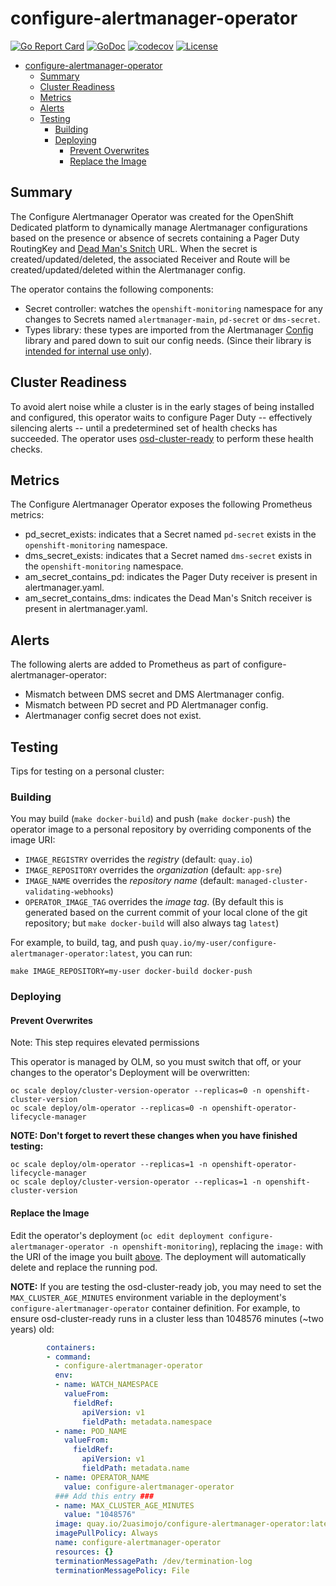 # configure-alertmanager-operator

[![Go Report Card](https://goreportcard.com/badge/github.com/openshift/configure-alertmanager-operator)](https://goreportcard.com/report/github.com/openshift/configure-alertmanager-operator)
[![GoDoc](https://godoc.org/github.com/openshift/configure-alertmanager-operator?status.svg)](https://godoc.org/github.com/openshift/configure-alertmanager-operator)
[![codecov](https://codecov.io/gh/openshift/configure-alertmanager-operator/branch/master/graph/badge.svg)](https://codecov.io/gh/openshift/configure-alertmanager-operator)
[![License](https://img.shields.io/:license-apache-blue.svg)](http://www.apache.org/licenses/LICENSE-2.0.html)

- [configure-alertmanager-operator](#configure-alertmanager-operator)
  - [Summary](#summary)
  - [Cluster Readiness](#cluster-readiness)
  - [Metrics](#metrics)
  - [Alerts](#alerts)
  - [Testing](#testing)
    - [Building](#building)
    - [Deploying](#deploying)
      - [Prevent Overwrites](#prevent-overwrites)
      - [Replace the Image](#replace-the-image)

## Summary
The Configure Alertmanager Operator was created for the OpenShift Dedicated platform to dynamically manage Alertmanager configurations based on the presence or absence of secrets containing a Pager Duty RoutingKey and [Dead Man's Snitch](https://deadmanssnitch.com) URL. When the secret is created/updated/deleted, the associated Receiver and Route will be created/updated/deleted within the Alertmanager config.

The operator contains the following components:

* Secret controller: watches the `openshift-monitoring` namespace for any changes to Secrets named `alertmanager-main`, `pd-secret` or `dms-secret`.
* Types library: these types are imported from the Alertmanager [Config](https://github.com/prometheus/alertmanager/blob/master/config/config.go) library and pared down to suit our config needs. (Since their library is [intended for internal use only](https://github.com/prometheus/alertmanager/pull/1804#issuecomment-482038079)).

## Cluster Readiness
To avoid alert noise while a cluster is in the early stages of being installed and configured, this operator waits to configure Pager Duty -- effectively silencing alerts -- until a predetermined set of health checks has succeeded.
The operator uses [osd-cluster-ready](https://github.com/openshift/osd-cluster-ready/) to perform these health checks.

## Metrics
The Configure Alertmanager Operator exposes the following Prometheus metrics:

* pd_secret_exists: indicates that a Secret named `pd-secret` exists in the `openshift-monitoring` namespace.
* dms_secret_exists: indicates that a Secret named `dms-secret` exists in the `openshift-monitoring` namespace.
* am_secret_contains_pd: indicates the Pager Duty receiver is present in alertmanager.yaml.
* am_secret_contains_dms: indicates the Dead Man's Snitch receiver is present in alertmanager.yaml.

## Alerts
The following alerts are added to Prometheus as part of configure-alertmanager-operator:
* Mismatch between DMS secret and DMS Alertmanager config.
* Mismatch between PD secret and PD Alertmanager config.
* Alertmanager config secret does not exist.

## Testing
Tips for testing on a personal cluster:

### Building
You may build (`make docker-build`) and push (`make docker-push`) the operator image to a personal repository by overriding components of the image URI:
- `IMAGE_REGISTRY` overrides the *registry* (default: `quay.io`)
- `IMAGE_REPOSITORY` overrides the *organization* (default: `app-sre`)
- `IMAGE_NAME` overrides the *repository name* (default: `managed-cluster-validating-webhooks`)
- `OPERATOR_IMAGE_TAG` overrides the *image tag*. (By default this is generated based on the current commit of your local clone of the git repository; but `make docker-build` will also always tag `latest`)

For example, to build, tag, and push `quay.io/my-user/configure-alertmanager-operator:latest`, you can run:

```
make IMAGE_REPOSITORY=my-user docker-build docker-push
```

### Deploying

#### Prevent Overwrites

Note: This step requires elevated permissions

This operator is managed by OLM, so you must switch that off, or your changes to the operator's Deployment will be overwritten:

```
oc scale deploy/cluster-version-operator --replicas=0 -n openshift-cluster-version
oc scale deploy/olm-operator --replicas=0 -n openshift-operator-lifecycle-manager
```

**NOTE: Don't forget to revert these changes when you have finished testing:**

```
oc scale deploy/olm-operator --replicas=1 -n openshift-operator-lifecycle-manager
oc scale deploy/cluster-version-operator --replicas=1 -n openshift-cluster-version
```

#### Replace the Image
Edit the operator's deployment (`oc edit deployment configure-alertmanager-operator -n openshift-monitoring`), replacing the `image:` with the URI of the image you built [above](#building). The deployment will automatically delete and replace the running pod.

**NOTE:** If you are testing the osd-cluster-ready job, you may need to set the `MAX_CLUSTER_AGE_MINUTES` environment variable in the deployment's `configure-alertmanager-operator` container definition.
For example, to ensure osd-cluster-ready runs in a cluster less than 1048576 minutes (~two years) old:

```yaml
        containers:
        - command:
          - configure-alertmanager-operator
          env:
          - name: WATCH_NAMESPACE
            valueFrom:
              fieldRef:
                apiVersion: v1
                fieldPath: metadata.namespace
          - name: POD_NAME
            valueFrom:
              fieldRef:
                apiVersion: v1
                fieldPath: metadata.name
          - name: OPERATOR_NAME
            value: configure-alertmanager-operator
          ### Add this entry ###
          - name: MAX_CLUSTER_AGE_MINUTES
            value: "1048576"
          image: quay.io/2uasimojo/configure-alertmanager-operator:latest
          imagePullPolicy: Always
          name: configure-alertmanager-operator
          resources: {}
          terminationMessagePath: /dev/termination-log
          terminationMessagePolicy: File
```
